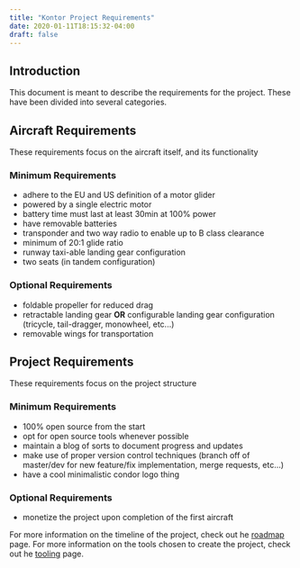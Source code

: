 ```yaml
---
title: "Kontor Project Requirements"
date: 2020-01-11T18:15:32-04:00
draft: false
---
```


## Introduction

This document is meant to describe the requirements for the project. These have been divided into several categories.

## Aircraft Requirements

These requirements focus on the aircraft itself, and its functionality

### Minimum Requirements

* adhere to the EU and US definition of a motor glider
* powered by a single electric motor
* battery time must last at least 30min at 100% power
* have removable batteries
* transponder and two way radio to enable up to B class clearance
* minimum of 20:1 glide ratio
* runway taxi-able landing gear configuration
* two seats (in tandem configuration)

### Optional Requirements

* foldable propeller for reduced drag
* retractable landing gear **OR** configurable landing gear configuration (tricycle, tail-dragger, monowheel, etc...)
* removable wings for transportation

## Project Requirements

These requirements focus on the project structure

### Minimum Requirements

* 100% open source from the start
* opt for open source tools whenever possible
* maintain a blog of sorts to document progress and updates
* make use of proper version control techniques (branch off of master/dev for new feature/fix implementation, merge requests, etc...)
* have a cool minimalistic condor logo thing

### Optional Requirements

* monetize the project upon completion of the first aircraft

For more information on the timeline of the project, check out he [roadmap](/post/roadmap/) page. For more information on the tools chosen to create the project, check out he [tooling](/post/tooling/) page.
